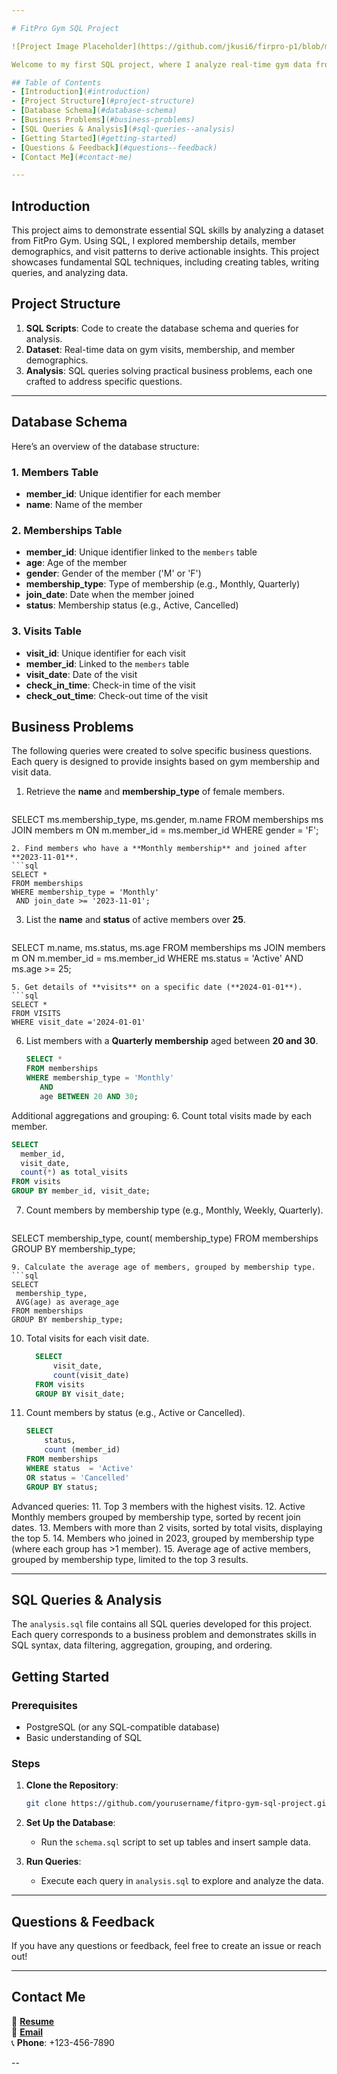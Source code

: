 ```yaml
---

# FitPro Gym SQL Project

![Project Image Placeholder](https://github.com/jkusi6/firpro-p1/blob/main/Fitpro.png) 

Welcome to my first SQL project, where I analyze real-time gym data from **FitPro Gym**! This project uses a dataset of **10,000 visit records** to explore and analyze gym membership and visit data, answering key business questions that can help a fitness center understand it's customer base better and optimize its services.

## Table of Contents
- [Introduction](#introduction)
- [Project Structure](#project-structure)
- [Database Schema](#database-schema)
- [Business Problems](#business-problems)
- [SQL Queries & Analysis](#sql-queries--analysis)
- [Getting Started](#getting-started)
- [Questions & Feedback](#questions--feedback)
- [Contact Me](#contact-me)

---
```


## Introduction

This project aims to demonstrate essential SQL skills by analyzing a dataset from FitPro Gym. Using SQL, I explored membership details, member demographics, and visit patterns to derive actionable insights. This project showcases fundamental SQL techniques, including creating tables, writing queries, and analyzing data.

## Project Structure

1. **SQL Scripts**: Code to create the database schema and queries for analysis.
2. **Dataset**: Real-time data on gym visits, membership, and member demographics.
3. **Analysis**: SQL queries solving practical business problems, each one crafted to address specific questions.

---

## Database Schema

Here’s an overview of the database structure:

### 1. **Members Table**
- **member_id**: Unique identifier for each member
- **name**: Name of the member

### 2. **Memberships Table**
- **member_id**: Unique identifier linked to the `members` table
- **age**: Age of the member
- **gender**: Gender of the member ('M' or 'F')
- **membership_type**: Type of membership (e.g., Monthly, Quarterly)
- **join_date**: Date when the member joined
- **status**: Membership status (e.g., Active, Cancelled)

### 3. **Visits Table**
- **visit_id**: Unique identifier for each visit
- **member_id**: Linked to the `members` table
- **visit_date**: Date of the visit
- **check_in_time**: Check-in time of the visit
- **check_out_time**: Check-out time of the visit

## Business Problems

The following queries were created to solve specific business questions. Each query is designed to provide insights based on gym membership and visit data.

1. Retrieve the **name** and **membership_type** of female members.
   ```sql
SELECT 
	ms.membership_type,
	ms.gender,
	m.name
FROM memberships ms
JOIN members m ON m.member_id = ms.member_id
WHERE gender = 'F';
   ``` 
2. Find members who have a **Monthly membership** and joined after **2023-11-01**.
```sql
SELECT *
FROM memberships
WHERE membership_type = 'Monthly'
	AND join_date >= '2023-11-01';
```
3. List the **name** and **status** of active members over **25**.
   ```sql
  SELECT 
	  m.name,
	  ms.status,
	  ms.age
  FROM memberships ms
  JOIN members m ON m.member_id = ms.member_id
  WHERE ms.status = 'Active'
	AND ms.age >= 25; 
   ```
5. Get details of **visits** on a specific date (**2024-01-01**).
```sql
 SELECT *
FROM VISITS
WHERE visit_date ='2024-01-01' 
```
6. List members with a **Quarterly membership** aged between **20 and 30**.
   ```sql
   SELECT * 
   FROM memberships
   WHERE membership_type = 'Monthly'
	  AND
	  age BETWEEN 20 AND 30;
   ```

Additional aggregations and grouping:
6. Count total visits made by each member.
  ```sql
  SELECT 
	member_id,
	visit_date,
	count(*) as total_visits
  FROM visits
  GROUP BY member_id, visit_date;
  ```
7. Count members by membership type (e.g., Monthly, Weekly, Quarterly).
   ```sql
  SELECT
	membership_type,
	count( membership_type)
  FROM memberships
  GROUP BY membership_type;
   ```
9. Calculate the average age of members, grouped by membership type.
  ```sql
  SELECT 
	membership_type,
	AVG(age) as average_age
  FROM memberships
  GROUP BY membership_type;
  ```

10. Total visits for each visit date.
    ```sql
      SELECT
	      visit_date,
	      count(visit_date)
      FROM visits
      GROUP BY visit_date;  
    ```
12. Count members by status (e.g., Active or Cancelled).
    ```sql
    SELECT 
	    status,
	    count (member_id)
    FROM memberships
    WHERE status  = 'Active'
    OR status = 'Cancelled'
    GROUP BY status;
    ```

Advanced queries:
11. Top 3 members with the highest visits.
12. Active Monthly members grouped by membership type, sorted by recent join dates.
13. Members with more than 2 visits, sorted by total visits, displaying the top 5.
14. Members who joined in 2023, grouped by membership type (where each group has >1 member).
15. Average age of active members, grouped by membership type, limited to the top 3 results.

---

## SQL Queries & Analysis

The `analysis.sql` file contains all SQL queries developed for this project. Each query corresponds to a business problem and demonstrates skills in SQL syntax, data filtering, aggregation, grouping, and ordering.

## Getting Started

### Prerequisites
- PostgreSQL (or any SQL-compatible database)
- Basic understanding of SQL

### Steps
1. **Clone the Repository**:
   ```bash
   git clone https://github.com/yourusername/fitpro-gym-sql-project.git
   ```
2. **Set Up the Database**:
   - Run the `schema.sql` script to set up tables and insert sample data.

3. **Run Queries**:
   - Execute each query in `analysis.sql` to explore and analyze the data.

---

## Questions & Feedback

If you have any questions or feedback, feel free to create an issue or reach out!


---

## Contact Me

📄 **[Resume](#)**  
📧 **[Email](mailto:your.email@example.com)**  
📞 **Phone**: +123-456-7890  

--
